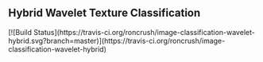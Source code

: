 <h2>Hybrid Wavelet Texture Classification</h2>
[![Build Status](https://travis-ci.org/roncrush/image-classification-wavelet-hybrid.svg?branch=master)](https://travis-ci.org/roncrush/image-classification-wavelet-hybrid)